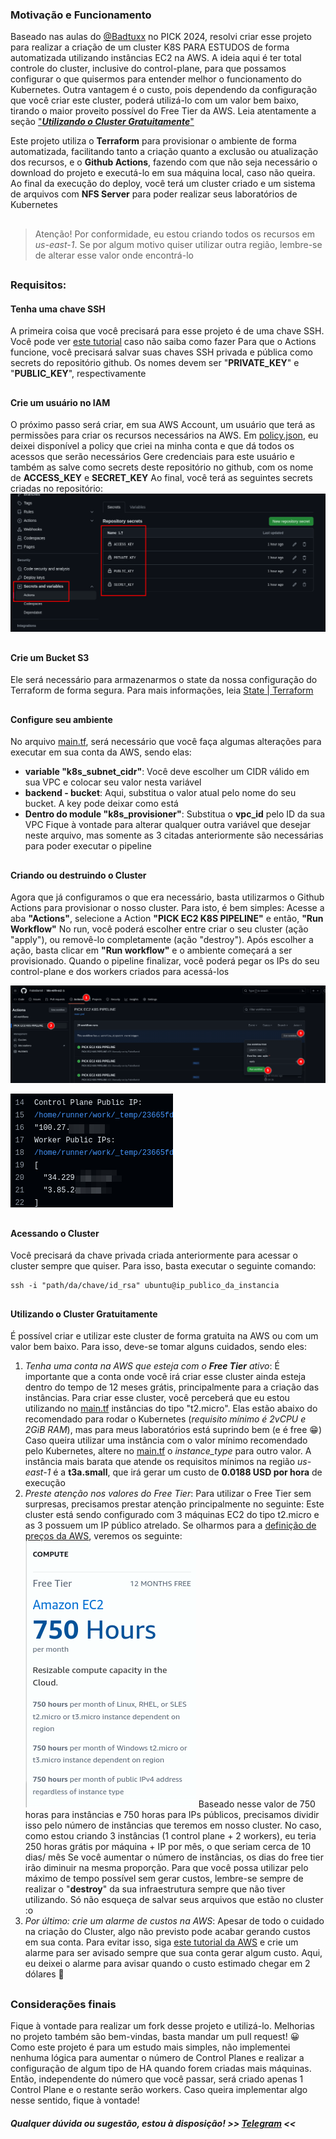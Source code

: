 ### Motivação e Funcionamento
Baseado nas aulas do [@Badtuxx](https://github.com/Badtuxx) no PICK 2024, resolvi criar esse projeto para realizar a criação de um cluster K8S PARA ESTUDOS de forma automatizada utilizando instâncias EC2 na AWS. 
A ideia aqui é ter total controle do cluster, inclusive do control-plane, para que possamos configurar o que quisermos para entender melhor o funcionamento do Kubernetes. Outra vantagem é o custo, pois dependendo da configuração que você criar este cluster, poderá utilizá-lo com um valor bem baixo, tirando o maior proveito possível do Free Tier da AWS. Leia atentamente a seção ["***Utilizando o Cluster Gratuitamente***"](https://github.com/FabioBartoli/k8s-with-ec2?tab=readme-ov-file#utilizando-o-cluster-gratuitamente)

Este projeto utiliza o **Terraform** para provisionar o ambiente de forma automatizada, facilitando tanto a criação quanto a exclusão ou atualização dos recursos,  e o **Github Actions**, fazendo com que não seja necessário o download do projeto e executá-lo em sua máquina local, caso não queira.
Ao final da execução do deploy, você terá um cluster criado e um sistema de arquivos com **NFS Server** para poder realizar seus laboratórios de Kubernetes
##

> Atenção! Por conformidade, eu estou criando todos os recursos em
> *us-east-1*. Se por algum motivo quiser utilizar outra região, lembre-se de alterar esse valor onde encontrá-lo

##
### Requisitos:
#### Tenha uma chave SSH
A primeira coisa que você precisará para esse projeto é de uma chave SSH. Você pode ver [este tutorial](https://docs.github.com/pt/authentication/connecting-to-github-with-ssh/generating-a-new-ssh-key-and-adding-it-to-the-ssh-agent) caso não saiba como fazer
Para que o Actions funcione, você precisará salvar suas chaves SSH privada e pública como secrets do repositório github. Os nomes devem ser "**PRIVATE_KEY**" e "**PUBLIC_KEY**", respectivamente
##
#### Crie um usuário no IAM
O próximo passo será criar, em sua AWS Account, um usuário que terá as permissões para criar os recursos necessários na AWS. Em [policy.json](./docs/examples/policy.json), eu deixei disponível a policy que criei na minha conta e que dá todos os acessos que serão necessários
Gere credenciais para este usuário e também as salve como secrets deste repositório no github, com os nome de **ACCESS_KEY** e **SECRET_KEY**
Ao final, você terá as seguintes secrets criadas no repositório:
![github secrets](./docs/images/github-secrets.png)
##
#### Crie um Bucket S3
Ele será necessário para armazenarmos o state da nossa configuração do Terraform de forma segura. Para mais informações, leia [State | Terraform](https://developer.hashicorp.com/terraform/language/state)
##
#### Configure seu ambiente
No arquivo [main.tf](./main.tf), será necessário que você faça algumas alterações para executar em sua conta da AWS, sendo elas:

 - **variable "k8s_subnet_cidr"**: Você deve escolher um CIDR válido em sua VPC e colocar seu valor nesta variável
 - **backend - bucket**: Aqui, substitua o valor atual pelo nome do seu bucket. A key pode deixar como está
 - **Dentro do module "k8s_provisioner"**: Substitua o **vpc_id** pelo ID da sua VPC
Fique à vontade para alterar qualquer outra variável que desejar neste arquivo, mas somente as 3 citadas anteriormente são necessárias para poder executar o pipeline
##
#### Criando ou destruindo o Cluster
Agora que já configuramos o que era necessário, basta utilizarmos o Github Actions para provisionar o nosso cluster. Para isto, é bem simples: Acesse a aba **"Actions"**, selecione a Action **"PICK EC2 K8S PIPELINE"** e então, **"Run Workflow"**
No run, você poderá escolher entre criar o seu cluster (ação "apply"), ou removê-lo completamente (ação "destroy").
Após escolher a ação, basta clicar em **"Run workflow"** e o ambiente começará a ser provisionado.
Quando o pipeline finalizar, você poderá pegar os IPs do seu control-plane e dos workers criados para acessá-los

![run actions](./docs/images/run-actions-steps.png)

![output ips](./docs/images/public-ips.png)
##
#### Acessando o Cluster
Você precisará da chave privada criada anteriormente para acessar o cluster sempre que quiser. Para isso, basta executar o seguinte comando:

    ssh -i "path/da/chave/id_rsa" ubuntu@ip_publico_da_instancia


##
#### Utilizando o Cluster Gratuitamente
É possível criar e utilizar este cluster de forma gratuita na AWS ou com um valor bem baixo. Para isso, deve-se tomar alguns cuidados, sendo eles:

 1. *Tenha uma conta na AWS que esteja com o **Free Tier** ativo*: É importante que a conta onde você irá criar esse cluster ainda esteja dentro do tempo de 12 meses grátis, principalmente para a criação das instâncias. Para criar esse cluster, você perceberá que eu estou utilizando no [main.tf](./main.tf) instâncias do tipo "t2.micro". Elas estão abaixo do recomendado para rodar o Kubernetes (*requisito mínimo é 2vCPU e 2GiB RAM*), mas para meus laboratórios está suprindo bem (e é free 😁)
 Caso queira utilizar uma instância com o valor mínimo recomendado pelo Kubernetes, altere no [main.tf](./main.tf) o *instance_type* para outro valor. A instância mais barata que atende os requisitos mínimos na região *us-east-1* é a **t3a.small**, que irá gerar um custo de **0.0188 USD por hora** de execução 
 2. *Preste atenção nos valores do Free Tier*: Para utilizar o Free Tier sem surpresas, precisamos prestar atenção principalmente no seguinte: Este cluster está sendo configurado com 3 máquinas EC2 do tipo t2.micro e as 3 possuem um IP público atrelado.
 Se olharmos para a [definição de preços da AWS](https://aws.amazon.com/free/?nc1=h_ls&all-free-tier.sort-by=item.additionalFields.SortRank&all-free-tier.sort-order=asc&awsf.Free%20Tier%20Types=tier#12monthsfree&awsf.Free%20Tier%20Categories=*all), veremos os seguinte:
 ![aws price](./docs/images/free-tier.png)
Baseado nesse valor de 750 horas para instâncias e 750 horas para IPs públicos, precisamos dividir isso pelo número de instâncias que teremos em nosso cluster. No caso, como estou criando 3 instâncias (1 control plane + 2 workers), eu teria 250 horas grátis por máquina + IP por mês, o que seriam cerca de 10 dias/ mês
Se você aumentar o número de instâncias, os dias do free tier irão diminuir na mesma proporção. Para que você possa utilizar pelo máximo de tempo possível sem gerar custos, lembre-se sempre de realizar o "**destroy**" da sua infraestrutura sempre que não tiver utilizando. Só não esqueça de salvar seus arquivos que estão no cluster :o
3. *Por último: crie um alarme de custos na AWS*: Apesar de todo o cuidado na criação do Cluster, algo não previsto pode acabar gerando custos em sua conta. Para evitar isso, siga [este tutorial da AWS](https://docs.aws.amazon.com/pt_br/AmazonCloudWatch/latest/monitoring/monitor_estimated_charges_with_cloudwatch.html) e crie um alarme para ser avisado sempre que sua conta gerar algum custo. Aqui, eu deixei o alarme para avisar quando o custo estimado chegar em 2 dólares 💸

##
### Considerações finais
Fique à vontade para realizar um fork desse projeto e utilizá-lo. Melhorias no projeto também são bem-vindas, basta mandar um pull request! 😀
Como este projeto é para um estudo mais simples, não implementei nenhuma lógica para aumentar o número de Control Planes e realizar a configuração de algum tipo de HA quando forem criadas mais máquinas. Então, independente do número que você passar, será criado apenas 1 Control Plane e o restante serão workers. Caso queira implementar algo nesse sentido, fique à vontade!
##### Qualquer dúvida ou sugestão, estou à disposição! >> [Telegram](https://t.me/FabioBartoli) <<
